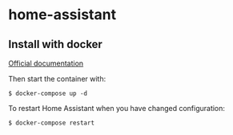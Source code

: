 # home-assistant

## Install with docker

[Official documentation](https://www.home-assistant.io/docs/installation/docker/)

Then start the container with:

  `$ docker-compose up -d`

To restart Home Assistant when you have changed configuration:

  `$ docker-compose restart`
